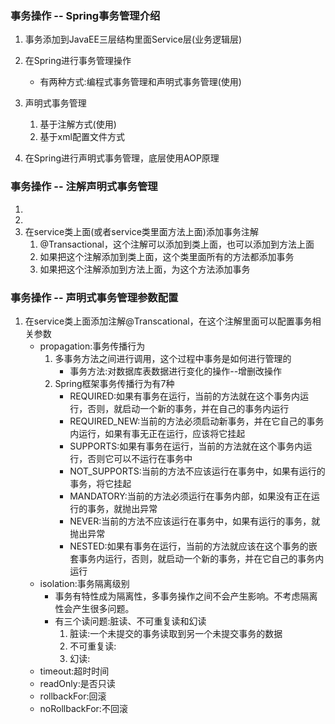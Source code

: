 ### 事务操作 -- Spring事务管理介绍
1. 事务添加到JavaEE三层结构里面Service层(业务逻辑层)

2. 在Spring进行事务管理操作
    * 有两种方式:编程式事务管理和声明式事务管理(使用)
    
3. 声明式事务管理
    1. 基于注解方式(使用)
    2. 基于xml配置文件方式
    
4. 在Spring进行声明式事务管理，底层使用AOP原理

### 事务操作 -- 注解声明式事务管理
1. 
2. 
3. 在service类上面(或者service类里面方法上面)添加事务注解
   1. @Transactional，这个注解可以添加到类上面，也可以添加到方法上面
   2. 如果把这个注解添加到类上面，这个类里面所有的方法都添加事务
   3. 如果把这个注解添加到方法上面，为这个方法添加事务

### 事务操作 -- 声明式事务管理参数配置
1. 在service类上面添加注解@Transcational，在这个注解里面可以配置事务相关参数
   * propagation:事务传播行为
      1. 多事务方法之间进行调用，这个过程中事务是如何进行管理的
         * 事务方法:对数据库表数据进行变化的操作--增删改操作
      2. Spring框架事务传播行为有7种
         * REQUIRED:如果有事务在运行，当前的方法就在这个事务内运行，否则，就启动一个新的事务，并在自己的事务内运行
         * REQUIRED_NEW:当前的方法必须启动新事务，并在它自己的事务内运行，如果有事无正在运行，应该将它挂起
         * SUPPORTS:如果有事务在运行，当前的方法就在这个事务内运行，否则它可以不运行在事务中
         * NOT_SUPPORTS:当前的方法不应该运行在事务中，如果有运行的事务，将它挂起
         * MANDATORY:当前的方法必须运行在事务内部，如果没有正在运行的事务，就抛出异常
         * NEVER:当前的方法不应该运行在事务中，如果有运行的事务，就抛出异常
         * NESTED:如果有事务在运行，当前的方法就应该在这个事务的嵌套事务内运行，否则，就启动一个新的事务，并在它自己的事务内运行
   * isolation:事务隔离级别
      * 事务有特性成为隔离性，多事务操作之间不会产生影响。不考虑隔离性会产生很多问题。
      * 有三个读问题:脏读、不可重复读和幻读
         1. 脏读:一个未提交的事务读取到另一个未提交事务的数据
         2. 不可重复读:
         3. 幻读:
   * timeout:超时时间
   * readOnly:是否只读
   * rollbackFor:回滚
   * noRollbackFor:不回滚